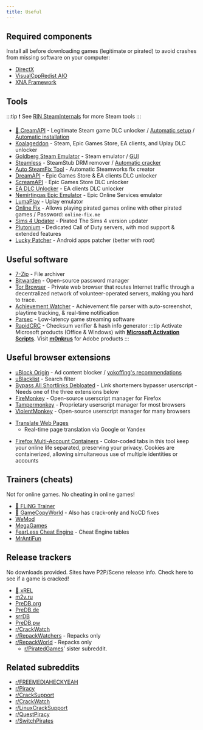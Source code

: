 ```yaml
---
title: Useful
---
```


## Required components

Install all before downloading games (legitimate or pirated) to avoid crashes from missing software
on your computer:

- [DirectX](https://www.microsoft.com/download/details.aspx?id=35)
- [VisualCppRedist AIO](https://github.com/abbodi1406/vcredist/releases/latest)
- [XNA Framework](https://www.microsoft.com/download/details.aspx?id=20914)

## Tools

:::tip
:exclamation: See [RIN SteamInternals](https://cs.rin.ru/forum/viewtopic.php?f=10&t=65887) for more Steam tools
:::

- [🌟 CreamAPI](https://cs.rin.ru/forum/viewtopic.php?f=29&t=70576) - Legitimate Steam game DLC
  unlocker / [Automatic setup](https://cs.rin.ru/forum/viewtopic.php?p=2013521) / [Automatic installation](https://github.com/pointfeev/CreamInstaller)
- [Koalageddon](https://github.com/acidicoala/Koalageddon) - Steam, Epic Games Store, EA clients,
  and Uplay DLC unlocker
- [Goldberg Steam Emulator](https://cs.rin.ru/forum/viewtopic.php?f=29&t=91627) - Steam
  emulator / [GUI](https://cs.rin.ru/forum/viewtopic.php?f=29&t=111152)
- [Steamless](https://github.com/atom0s/Steamless) - SteamStub DRM
  remover / [Automatic cracker](https://github.com/oureveryday/Steam-auto-crack)
- [Auto SteamFix Tool](https://cs.rin.ru/forum/viewtopic.php?f=29&t=97112) - Automatic Steamworks
  fix creator
- [DreamAPI](https://cs.rin.ru/forum/viewtopic.php?f=10&t=111520) - Epic Games Store & EA clients
  DLC unlocker
- [ScreamAPI](https://github.com/acidicoala/ScreamAPI) - Epic Games Store DLC unlocker
- [EA DLC Unlocker](https://cs.rin.ru/forum/viewtopic.php?f=20&t=104412) - EA clients DLC unlocker
- [Nemirtingas Epic Emulator](https://cs.rin.ru/forum/viewtopic.php?f=29&t=105551) - Epic Online
  Services emulator
- [LumaPlay](https://cs.rin.ru/forum/viewtopic.php?f=29&t=67197) - Uplay emulator
- [Online Fix](https://online-fix.me) - Allows playing pirated games online with other pirated
  games / Password: `online-fix.me`
- [Sims 4 Updater](https://cs.rin.ru/forum/viewtopic.php?f=29&t=102519) - Pirated The Sims 4 version
  updater
- [Plutonium](https://plutonium.pw) - Dedicated Call of Duty servers, with mod support & extended features
- [Lucky Patcher](https://www.luckypatchers.com) - Android apps patcher (better with root)

## Useful software

- [7-Zip](https://7-zip.org) - File archiver
- [Bitwarden](https://bitwarden.com) - Open-source password manager
- [Tor Browser](https://www.torproject.org) - Private web browser that routes Internet traffic through a decentralized
  network of volunteer-operated servers, making you hard to trace.
- [Achievement Watcher](https://xan105.github.io/Achievement-Watcher) - Achievement file parser with
  auto-screenshot, playtime tracking, & real-time notification
- [Parsec](https://parsec.app) - Low-latency game streaming software
- [RapidCRC](https://ov2.eu/programs/rapidcrc-unicode) - Checksum verifier & hash info generator
  :::tip
  Activate Microsoft products (Office & Windows) with
  **[Microsoft Activation Scripts](https://github.com/massgravel/Microsoft-Activation-Scripts).**
  Visit **[m0nkrus](https://w14.monkrus.ws)** for Adobe products
  :::

## Useful browser extensions

- [uBlock Origin](https://ublockorigin.com) - Ad content
  blocker / [yokoffing's recommendations](https://github.com/yokoffing/filterlists#recommended-filters-for-ublock-origin)
- [uBlacklist](https://iorate.github.io/ublacklist/docs) - Search filter
- [Bypass All Shortlinks Debloated](https://codeberg.org/Amm0ni4/bypass-all-shortlinks-debloated) -
  Link shorterners bypasser userscript - Needs one of the three extensions below
- [FireMonkey](https://addons.mozilla.org/firefox/addon/firemonkey) - Open-source userscript manager
  for Firefox
- [Tampermonkey](https://www.tampermonkey.net) - Proprietary userscript manager for most browsers
- [ViolentMonkey](https://violentmonkey.github.io) - Open-source userscript manager for many
  browsers

<ul>
  <li id="translator"><a href="https://github.com/FilipePS/Traduzir-paginas-web">Translate Web Pages</a>
    <ul>
      <li>Real-time page translation via Google or Yandex</li>
    </ul>
  </li>
</ul>

- [Firefox Multi-Account Containers](https://github.com/mozilla/multi-account-containers) -
  Color-coded tabs in this tool keep your online life separated, preserving your privacy. Cookies
  are containerized, allowing simultaneous use of multiple identities or accounts

## Trainers (cheats)

Not for online games. No cheating in online games!

- [🌟 FLiNG Trainer](https://flingtrainer.com)
- [🌟 GameCopyWorld](https://gamecopyworld.com/games) - Also has crack-only and NoCD fixes
- [WeMod](https://www.wemod.com)
- [MegaGames](https://megagames.com)
- [FearLess Cheat Engine](https://fearlessrevolution.com) - Cheat Engine tables
- [MrAntiFun](https://mrantifun.net)

## Release trackers

No downloads provided. Sites have P2P/Scene release info. Check here to see if a game is cracked!

- [🌟 xREL](https://www.xrel.to/games-release-list.html?lang=en_US)
- [m2v.ru](https://m2v.ru/?func=part&Part=3)
- [PreDB.org](https://predb.org/cats/GAMES)
- [PreDB.de](https://predb.de/section/GAMES)
- [srrDB](https://www.srrdb.com/browse/category:pc/1)
- [PreDB.pw](https://predb.pw)
- [r/CrackWatch](https://www.reddit.com/r/CrackWatch)
- [r/RepackWatchers](https://www.reddit.com/r/RepackWatchers) - Repacks only
- [r/RepackWorld](https://www.reddit.com/r/RepackWorld) - Repacks only
  - [r/PiratedGames](https://www.reddit.com/r/PiratedGames)' sister subreddit.

## Related subreddits

- [r/FREEMEDIAHECKYEAH](https://www.reddit.com/r/FREEMEDIAHECKYEAH)
- [r/Piracy](https://www.reddit.com/r/Piracy)
- [r/CrackSupport](https://www.reddit.com/r/CrackSupport)
- [r/CrackWatch](https://www.reddit.com/r/CrackWatch)
- [r/LinuxCrackSupport](https://www.reddit.com/r/LinuxCrackSupport)
- [r/QuestPiracy](https://www.reddit.com/r/QuestPiracy)
- [r/SwitchPirates](https://www.reddit.com/r/SwitchPirates)
